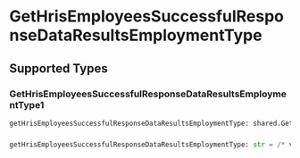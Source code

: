 # GetHrisEmployeesSuccessfulResponseDataResultsEmploymentType


## Supported Types

### GetHrisEmployeesSuccessfulResponseDataResultsEmploymentType1

```python
getHrisEmployeesSuccessfulResponseDataResultsEmploymentType: shared.GetHrisEmployeesSuccessfulResponseDataResultsEmploymentType1 = /* values here */
```

### 

```python
getHrisEmployeesSuccessfulResponseDataResultsEmploymentType: str = /* values here */
```

